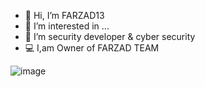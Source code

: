 - 👋 Hi, I’m FARZAD13
- 👀 I’m interested in ...
- 🌱 I’m security developer & cyber security
- 💻 I,am Owner of FARZAD TEAM

![image](https://discord.c99.nl/widget/theme-2/1032576510961385472.png)

<!---
farzad1300/farzad1300 is a ✨ special ✨ repository because its `README.md` (this file) appears on your GitHub profile.
You can click the Preview link to take a look at your changes.
--->
